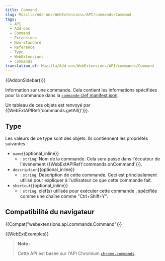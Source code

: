 ```yaml
---
title: Command
slug: Mozilla/Add-ons/WebExtensions/API/commands/Command
tags:
  - API
  - Add-ons
  - Command
  - Extensions
  - Non-standard
  - Reference
  - Type
  - WebExtensions
  - commands
translation_of: Mozilla/Add-ons/WebExtensions/API/commands/Command
---
```

{{AddonSidebar()}}

Information sur une commande. Cela contient les informations spécifiées pour la commande dans la  [`commande` clef manifest.json](/fr/Add-ons/WebExtensions/manifest.json/commands).

Un tableau de ces objets est renvoyé par {{WebExtAPIRef('commands.getAll()')}}.

## Type

Les valeurs de ce type sont des objets. Ils contiennent les propriétés suivantes :

- `name`{{optional_inline}}
  - : `string`. Nom de la commande. Cela sera passé dans l'écouteur de l'événement  {{WebExtAPIRef('commands.onCommand')}}.
- `description`{{optional_inline}}
  - : `string`. Description de cette commande. Ceci est principalement utilisé pour expliquer à l'utilisateur ce que cette commande fait.
- `shortcut`{{optional_inline}}
  - : `string`. clef(s) utilisée pour exécuter cette commande , spécifiée comme une chaîne comme "Ctrl+Shift+Y".

## Compatibilité du navigateur

{{Compat("webextensions.api.commands.Command")}}

{{WebExtExamples}}

> **Note :**
>
> Cette API est basée sur l'API Chromium [`chrome.commands`](https://developer.chrome.com/extensions/commands).
